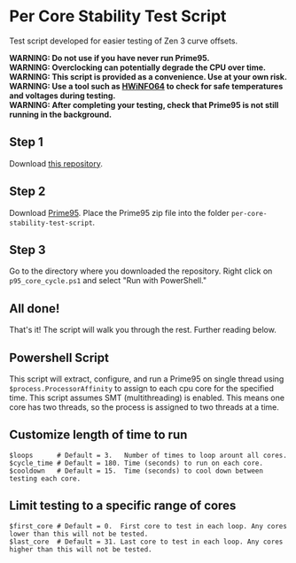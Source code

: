 # Per Core Stability Test Script
Test script developed for easier testing of Zen 3 curve offsets.  

**WARNING: Do not use if you have never run Prime95.**  
**WARNING: Overclocking can potentially degrade the CPU over time.**  
**WARNING: This script is provided as a convenience. Use at your own risk.**  
**WARNING: Use a tool such as [HWiNFO64](https://www.hwinfo.com/download) to check for safe temperatures and voltages during testing.**  
**WARNING: After completing your testing, check that Prime95 is not still running in the background.**  


## Step 1
Download [this repository](https://github.com/jasonpoly/per-core-stability-test-script/archive/refs/heads/main.zip).

## Step 2
Download [Prime95](http://www.mersenne.org/ftp_root/gimps/p95v303b6.win64.zip). Place the Prime95 zip file into the folder `per-core-stability-test-script`.  

## Step 3
Go to the directory where you downloaded the repository. Right click on `p95_core_cycle.ps1` and select "Run with PowerShell."  

## All done!
That's it! The script will walk you through the rest. Further reading below.  

## Powershell Script
This script will extract, configure, and run a Prime95 on single thread using `$process.ProcessorAffinity` to assign to each cpu core for the specified time. This script assumes SMT (multithreading) is enabled. This means one core has two threads, so the process is assigned to two threads at a time.  


## Customize length of time to run
```
$loops      # Default = 3.   Number of times to loop arount all cores.
$cycle_time # Default = 180. Time (seconds) to run on each core.
$cooldown   # Default = 15.  Time (seconds) to cool down between testing each core.
```

## Limit testing to a specific range of cores
```
$first_core # Default = 0.  First core to test in each loop. Any cores lower than this will not be tested.
$last_core  # Default = 31. Last core to test in each loop. Any cores higher than this will not be tested.
```
